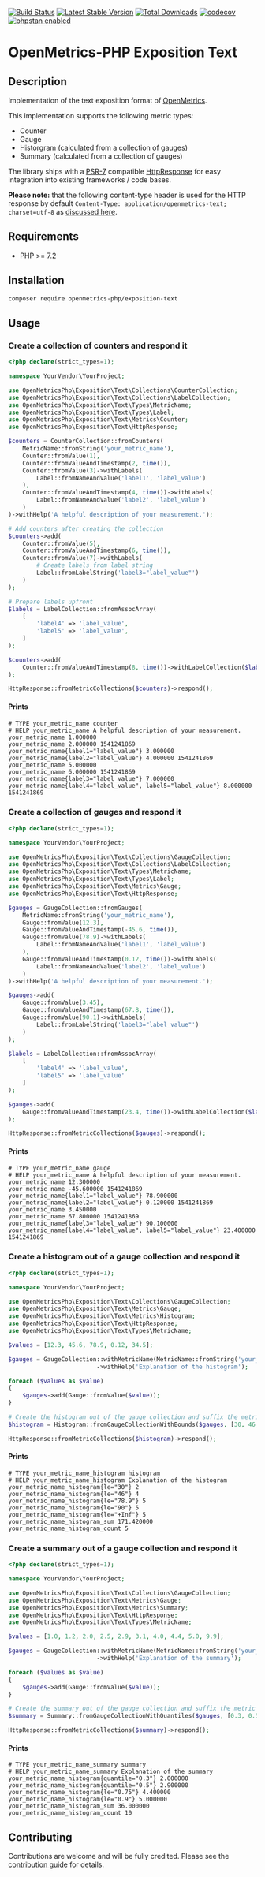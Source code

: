 [![Build Status](https://travis-ci.org/openmetrics-php/exposition-text.svg?branch=master)](https://travis-ci.org/openmetrics-php/exposition-text)
[![Latest Stable Version](https://poser.pugx.org/openmetrics-php/exposition-text/v/stable)](https://packagist.org/packages/openmetrics-php/exposition-text) 
[![Total Downloads](https://poser.pugx.org/openmetrics-php/exposition-text/downloads)](https://packagist.org/packages/openmetrics-php/exposition-text) 
[![codecov](https://codecov.io/gh/openmetrics-php/exposition-text/branch/master/graph/badge.svg)](https://codecov.io/gh/openmetrics-php/exposition-text)
[![phpstan enabled](https://img.shields.io/badge/phpstan-enabled-green.svg)](https://github.com/phpstan/phpstan)

# OpenMetrics-PHP Exposition Text

## Description

Implementation of the text exposition format of [OpenMetrics](https://openmetrics.io).

This implementation supports the following metric types:

* Counter
* Gauge
* Historgram (calculated from a collection of gauges)
* Summary (calculated from a collection of gauges)

The library ships with a [PSR-7](https://www.php-fig.org/psr/psr-7/) compatible 
[HttpResponse](./src/HttpResponse.php) for easy integration 
into existing frameworks / code bases. 

**Please note:** that the following content-type header is used for the HTTP response by default 
`Content-Type: application/openmetrics-text; charset=utf-8` as [discussed here](https://github.com/OpenObservability/OpenMetrics/issues/79).

## Requirements

* PHP >= 7.2

## Installation

```bash
composer require openmetrics-php/exposition-text
```

## Usage

### Create a collection of counters and respond it

```php
<?php declare(strict_types=1);

namespace YourVendor\YourProject;

use OpenMetricsPhp\Exposition\Text\Collections\CounterCollection;
use OpenMetricsPhp\Exposition\Text\Collections\LabelCollection;
use OpenMetricsPhp\Exposition\Text\Types\MetricName;
use OpenMetricsPhp\Exposition\Text\Types\Label;
use OpenMetricsPhp\Exposition\Text\Metrics\Counter;
use OpenMetricsPhp\Exposition\Text\HttpResponse;

$counters = CounterCollection::fromCounters(
	MetricName::fromString('your_metric_name'),
	Counter::fromValue(1),
	Counter::fromValueAndTimestamp(2, time()),
	Counter::fromValue(3)->withLabels(
		Label::fromNameAndValue('label1', 'label_value')
	),
	Counter::fromValueAndTimestamp(4, time())->withLabels(
		Label::fromNameAndValue('label2', 'label_value')
	)
)->withHelp('A helpful description of your measurement.');

# Add counters after creating the collection
$counters->add(
	Counter::fromValue(5),
	Counter::fromValueAndTimestamp(6, time()),
	Counter::fromValue(7)->withLabels(
		# Create labels from label string
		Label::fromLabelString('label3="label_value"')
	)
);

# Prepare labels upfront
$labels = LabelCollection::fromAssocArray(
    [
    	'label4' => 'label_value',
    	'label5' => 'label_value',
    ]	
);

$counters->add(
	Counter::fromValueAndTimestamp(8, time())->withLabelCollection($labels)
);

HttpResponse::fromMetricCollections($counters)->respond();
```

#### Prints

```
# TYPE your_metric_name counter
# HELP your_metric_name A helpful description of your measurement.
your_metric_name 1.000000
your_metric_name 2.000000 1541241869
your_metric_name{label1="label_value"} 3.000000 
your_metric_name{label2="label_value"} 4.000000 1541241869
your_metric_name 5.000000
your_metric_name 6.000000 1541241869
your_metric_name{label3="label_value"} 7.000000
your_metric_name{label4="label_value", label5="label_value"} 8.000000 1541241869
```

### Create a collection of gauges and respond it

```php
<?php declare(strict_types=1);

namespace YourVendor\YourProject;

use OpenMetricsPhp\Exposition\Text\Collections\GaugeCollection;
use OpenMetricsPhp\Exposition\Text\Collections\LabelCollection;
use OpenMetricsPhp\Exposition\Text\Types\MetricName;
use OpenMetricsPhp\Exposition\Text\Types\Label;
use OpenMetricsPhp\Exposition\Text\Metrics\Gauge;
use OpenMetricsPhp\Exposition\Text\HttpResponse;

$gauges = GaugeCollection::fromGauges(
	MetricName::fromString('your_metric_name'),
	Gauge::fromValue(12.3),
	Gauge::fromValueAndTimestamp(-45.6, time()),
	Gauge::fromValue(78.9)->withLabels(
		Label::fromNameAndValue('label1', 'label_value')
	),
	Gauge::fromValueAndTimestamp(0.12, time())->withLabels(
		Label::fromNameAndValue('label2', 'label_value')
	)
)->withHelp('A helpful description of your measurement.');

$gauges->add(
	Gauge::fromValue(3.45),
	Gauge::fromValueAndTimestamp(67.8, time()),
	Gauge::fromValue(90.1)->withLabels(
		Label::fromLabelString('label3="label_value"')
	)
);

$labels = LabelCollection::fromAssocArray(
	[
        'label4' => 'label_value',		
        'label5' => 'label_value'		
    ]
);

$gauges->add(
	Gauge::fromValueAndTimestamp(23.4, time())->withLabelCollection($labels)
);

HttpResponse::fromMetricCollections($gauges)->respond();
```

#### Prints

```
# TYPE your_metric_name gauge
# HELP your_metric_name A helpful description of your measurement.
your_metric_name 12.300000
your_metric_name -45.600000 1541241869
your_metric_name{label1="label_value"} 78.900000
your_metric_name{label2="label_value"} 0.120000 1541241869
your_metric_name 3.450000
your_metric_name 67.800000 1541241869
your_metric_name{label3="label_value"} 90.100000 
your_metric_name{label4="label_value", label5="label_value"} 23.400000 1541241869 
```

### Create a histogram out of a gauge collection and respond it

```php
<?php declare(strict_types=1);

namespace YourVendor\YourProject;

use OpenMetricsPhp\Exposition\Text\Collections\GaugeCollection;
use OpenMetricsPhp\Exposition\Text\Metrics\Gauge;
use OpenMetricsPhp\Exposition\Text\Metrics\Histogram;
use OpenMetricsPhp\Exposition\Text\HttpResponse;
use OpenMetricsPhp\Exposition\Text\Types\MetricName;

$values = [12.3, 45.6, 78.9, 0.12, 34.5];

$gauges = GaugeCollection::withMetricName(MetricName::fromString('your_metric_name'))
                         ->withHelp('Explanation of the histogram');

foreach ($values as $value)
{
	$gauges->add(Gauge::fromValue($value));
}

# Create the histogram out of the gauge collection and suffix the metric name with "_histogram"
$histogram = Histogram::fromGaugeCollectionWithBounds($gauges, [30, 46, 78.9, 90], '_histogram');

HttpResponse::fromMetricCollections($histogram)->respond();
```

#### Prints

```
# TYPE your_metric_name_histogram histogram
# HELP your_metric_name_histogram Explanation of the histogram
your_metric_name_histogram{le="30"} 2
your_metric_name_histogram{le="46"} 4
your_metric_name_histogram{le="78.9"} 5
your_metric_name_histogram{le="90"} 5
your_metric_name_histogram{le="+Inf"} 5
your_metric_name_histogram_sum 171.420000
your_metric_name_histogram_count 5
```

### Create a summary out of a gauge collection and respond it

```php
<?php declare(strict_types=1);

namespace YourVendor\YourProject;

use OpenMetricsPhp\Exposition\Text\Collections\GaugeCollection;
use OpenMetricsPhp\Exposition\Text\Metrics\Gauge;
use OpenMetricsPhp\Exposition\Text\Metrics\Summary;
use OpenMetricsPhp\Exposition\Text\HttpResponse;
use OpenMetricsPhp\Exposition\Text\Types\MetricName;

$values = [1.0, 1.2, 2.0, 2.5, 2.9, 3.1, 4.0, 4.4, 5.0, 9.9];

$gauges = GaugeCollection::withMetricName(MetricName::fromString('your_metric_name'))
                         ->withHelp('Explanation of the summary');

foreach ($values as $value)
{
	$gauges->add(Gauge::fromValue($value));
}

# Create the summary out of the gauge collection and suffix the metric name with "_summary"
$summary = Summary::fromGaugeCollectionWithQuantiles($gauges, [0.3, 0.5, 0.75, 0.9], '_summary');

HttpResponse::fromMetricCollections($summary)->respond();
```

#### Prints

```
# TYPE your_metric_name_summary summary
# HELP your_metric_name_summary Explanation of the summary
your_metric_name_histogram{quantile="0.3"} 2.000000
your_metric_name_histogram{quantile="0.5"} 2.900000
your_metric_name_histogram{le="0.75"} 4.400000
your_metric_name_histogram{le="0.9"} 5.000000
your_metric_name_histogram_sum 36.000000
your_metric_name_histogram_count 10
```

## Contributing

Contributions are welcome and will be fully credited. 
Please see the [contribution guide](.github/CONTRIBUTING.md) for details.


